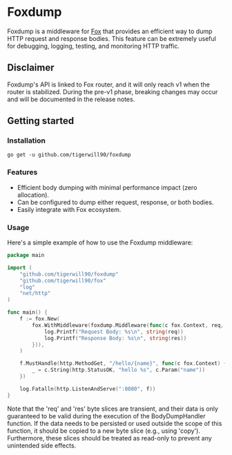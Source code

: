 # Foxdump
Foxdump is a middleware for [Fox](https://github.com/tigerwill90/fox) that provides an efficient way to dump 
HTTP request and response bodies. This feature can be extremely useful for debugging, logging, testing, and 
monitoring HTTP traffic.

## Disclaimer
Foxdump's API is linked to Fox router, and it will only reach v1 when the router is stabilized.
During the pre-v1 phase, breaking changes may occur and will be documented in the release notes.

## Getting started
### Installation
````shell
go get -u github.com/tigerwill90/foxdump
````

### Features
- Efficient body dumping with minimal performance impact (zero allocation).
- Can be configured to dump either request, response, or both bodies.
- Easily integrate with Fox ecosystem.

### Usage

Here's a simple example of how to use the Foxdump middleware:
````go
package main

import (
	"github.com/tigerwill90/foxdump"
	"github.com/tigerwill90/fox"
	"log"
	"net/http"
)

func main() {
	f := fox.New(
		fox.WithMiddleware(foxdump.Middleware(func(c fox.Context, req, res []byte) {
			log.Printf("Request Body: %s\n", string(req))
			log.Printf("Response Body: %s\n", string(res))
		})),
	)

	f.MustHandle(http.MethodGet, "/hello/{name}", func(c fox.Context) {
		_ = c.String(http.StatusOK, "hello %s", c.Param("name"))
	})

	log.Fatalln(http.ListenAndServe(":8080", f))
}
````

Note that the 'req' and 'res' byte slices are transient, and their data is only guaranteed to be valid
during the execution of the BodyDumpHandler function. If the data needs to be persisted or
used outside the scope of this function, it should be copied to a new byte slice (e.g., using 'copy').
Furthermore, these slices should be treated as read-only to prevent any unintended side effects.